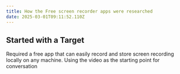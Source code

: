 ```yaml
---
title: How the Free screen recorder apps were researched
date: 2025-03-01T09:11:52.110Z
---
```



## Started with a Target
Required a free app that can easily record and store screen recording locally on any machine. Using the video as the starting point for conversation 